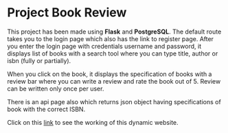 # Project Book Review

This project has been made using **Flask** and **PostgreSQL**. The default route takes you to the login page which also has the link to register page. 
After you enter the login page with credentials username and password, 
it displays list of books with a search tool where you can type title, author or isbn (fully or partially).

When you click on the book, it displays the specification of books with a review bar where you can write a review
and rate the book out of 5. Review can be written only once per user.

There is an api page also which returns json object having specifications of book with the correct ISBN.

Click on this [link](https://www.youtube.com/watch?v=UL9JXGEUnwA) to see the working of this dynamic website.



